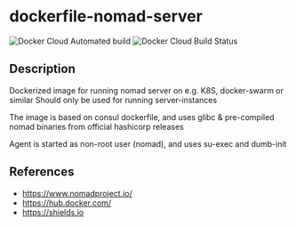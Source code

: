 # dockerfile-nomad-server
![Docker Cloud Automated build](https://img.shields.io/docker/cloud/automated/aiqu/nomad-server)
![Docker Cloud Build Status](https://img.shields.io/docker/cloud/build/aiqu/nomad-server)

## Description
Dockerized image for running nomad server on e.g. K8S, docker-swarm or similar
Should only be used for running server-instances

The image is based on consul dockerfile, and uses glibc & pre-compiled nomad
binaries from official hashicorp releases

Agent is started as non-root user (nomad), and uses su-exec and dumb-init

## References
- https://www.nomadproject.io/
- https://hub.docker.com/
- https://shields.io
